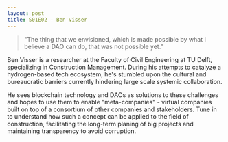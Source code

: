 ```yaml
---
layout: post
title: S01E02 - Ben Visser
---
```


> "The thing that we envisioned, which is made possible by what I believe a DAO can do, that was not possible yet."

Ben Visser is a researcher at the Faculty of Civil Engineering at TU Delft, specializing in Construction Management. During his attempts to catalyze a hydrogen-based tech ecosystem, he's stumbled upon the cultural and bureaucratic barriers currently hindering large scale systemic collaboration.

He sees blockchain technology and DAOs as solutions to these challenges and hopes to use them to enable "meta-companies" - virtual companies built on top of a consortium of other companies and stakeholders. Tune in to understand how such a concept can be applied to the field of construction, facilitating the long-term planing of big projects and maintaining transparency to avoid corruption.
